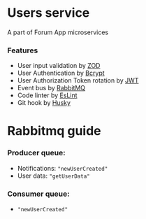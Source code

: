 # Users service

A part of Forum App microservices
### Features
- User input validation by [ZOD](https://zod.dev/)
- User Authentication by [Bcrypt](https://www.npmjs.com/package/bcrypt)
- User Authorization Token rotation by [JWT](https://jwt.io/)
- Event bus by [RabbitMQ](https://www.rabbitmq.com/)
- Code linter by [EsLint](https://eslint.org/)
- Git hook by [Husky](https://typicode.github.io/husky/)

# Rabbitmq guide

### Producer queue:

- Notifications: `"newUserCreated"`
- User data: `"getUserData"`

### Consumer queue:

- `"newUserCreated"`
